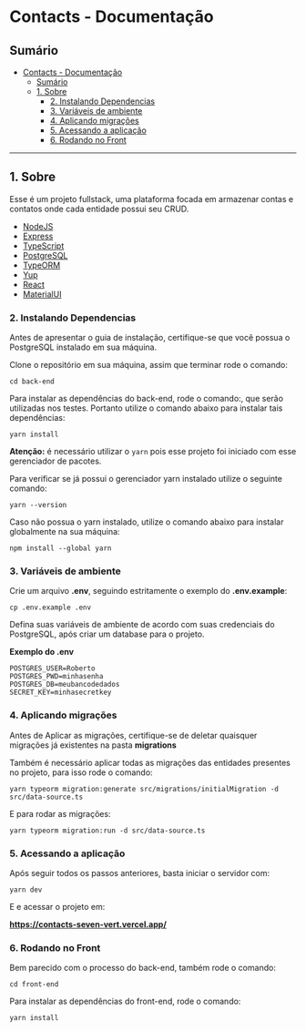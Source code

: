 # Contacts - Documentação

## Sumário

- [Contacts - Documentação](#contacts---documentação)
  - [Sumário](#sumário)
  - [1. Sobre](#1-sobre)
    - [2. Instalando Dependencias](#2-instalando-dependencias)
    - [3. Variáveis de ambiente](#3-variáveis-de-ambiente)
    - [4. Aplicando migrações](#4-aplicando-migrações)
    - [5. Acessando a aplicação](#5-acessando-a-aplicação)
    - [6. Rodando no Front](#5-rodando-no-front)

---

## 1. Sobre

Esse é um projeto fullstack, uma plataforma focada em armazenar contas e contatos onde cada entidade possui seu CRUD.

- [NodeJS](https://nodejs.org/en/)
- [Express](https://expressjs.com/pt-br/)
- [TypeScript](https://www.typescriptlang.org/)
- [PostgreSQL](https://www.postgresql.org/)
- [TypeORM](https://typeorm.io/)
- [Yup](https://www.npmjs.com/package/yup)
- [React](https://pt-br.reactjs.org/)
- [MaterialUI](https://mui.com/)

### 2. Instalando Dependencias

Antes de apresentar o guia de instalação, certifique-se que você possua o PostgreSQL instalado em sua máquina.

Clone o repositório em sua máquina, assim que terminar rode o comando:

```shell
cd back-end
```

Para instalar as dependências do back-end, rode o comando:, que serão utilizadas nos testes. Portanto utilize o comando abaixo para instalar tais dependências:

```
yarn install
```

**Atenção:** é necessário utilizar o `yarn` pois esse projeto foi iniciado com esse gerenciador de pacotes.

Para verificar se já possui o gerenciador yarn instalado utilize o seguinte comando:

```
yarn --version
```

Caso não possua o yarn instalado, utilize o comando abaixo para instalar globalmente na sua máquina:

```
npm install --global yarn
```

### 3. Variáveis de ambiente

Crie um arquivo **.env**, seguindo estritamente o exemplo do **.env.example**:

```shell
cp .env.example .env
```

Defina suas variáveis de ambiente de acordo com suas credenciais do PostgreSQL, após criar um database para o projeto.

**Exemplo do .env**

```
POSTGRES_USER=Roberto
POSTGRES_PWD=minhasenha
POSTGRES_DB=meubancodedados
SECRET_KEY=minhasecretkey
```

### 4. Aplicando migrações

Antes de Aplicar as migrações, certifique-se de deletar quaisquer migrações já existentes na pasta **migrations**

Também é necessário aplicar todas as migrações das entidades presentes no projeto, para isso rode o comando:

```shell
yarn typeorm migration:generate src/migrations/initialMigration -d src/data-source.ts
```

E para rodar as migrações:

```shell
yarn typeorm migration:run -d src/data-source.ts
```

### 5. Acessando a aplicação

Após seguir todos os passos anteriores, basta iniciar o servidor com:

```shell
yarn dev
```

E e acessar o projeto em:

**https://contacts-seven-vert.vercel.app/**

### 6. Rodando no Front

Bem parecido com o processo do back-end, também rode o comando:

```shell
cd front-end
```

Para instalar as dependências do front-end, rode o comando:

```
yarn install
```
